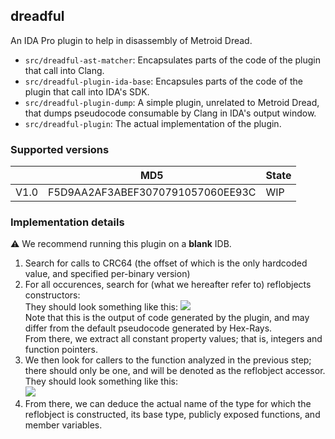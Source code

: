 ## dreadful

An IDA Pro plugin to help in disassembly of Metroid Dread.

* `src/dreadful-ast-matcher`: Encapsulates parts of the code of the plugin that call into Clang.
* `src/dreadful-plugin-ida-base`: Encapsules parts of the code of the plugin that call into IDA's SDK.
* `src/dreadful-plugin-dump`: A simple plugin, unrelated to Metroid Dread, that dumps pseudocode consumable by Clang in IDA's output window.
* `src/dreadful-plugin`: The actual implementation of the plugin.

### Supported versions

|  | MD5 | State |
|---|---|---|
| V1.0 | F5D9AA2AF3ABEF3070791057060EE93C | WIP |

### Implementation details

:warning: We recommend running this plugin on a **blank** IDB.

1. Search for calls to CRC64 (the offset of which is the only hardcoded value, and specified per-binary version)
2. For all occurences, search for (what we hereafter refer to) reflobjects constructors:  
   They should look something like this:
   ![](https://i.imgur.com/EcSjlm4.png)  
   Note that this is the output of code generated by the plugin, and may differ from the default pseudocode generated by Hex-Rays.  
   From there, we extract all constant property values; that is, integers and function pointers.
3. We then look for callers to the function analyzed in the previous step; there should only be one, and will be denoted as the reflobject accessor.
   They should look something like this:  
   ![](https://i.imgur.com/06TdcfU.png)
4. From there, we can deduce the actual name of the type for which the reflobject is constructed, its base type, publicly exposed functions, and member variables.
